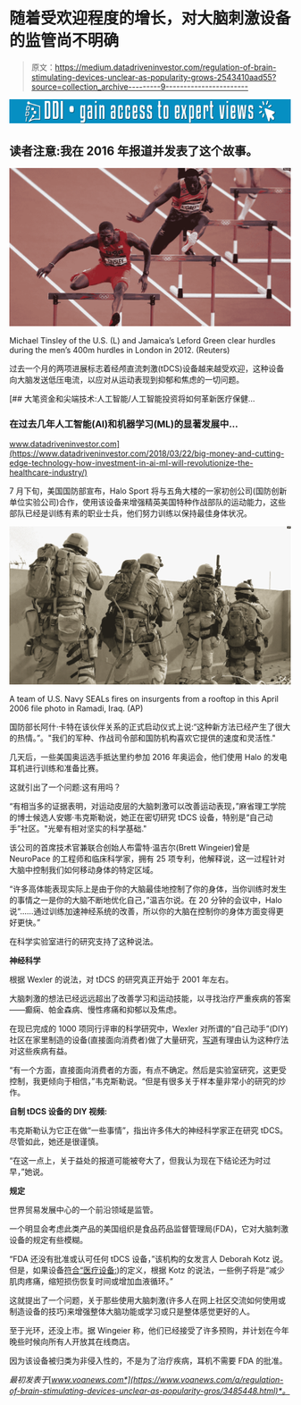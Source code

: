 # 随着受欢迎程度的增长，对大脑刺激设备的监管尚不明确

> 原文：<https://medium.datadriveninvestor.com/regulation-of-brain-stimulating-devices-unclear-as-popularity-grows-2543410aad55?source=collection_archive---------9----------------------->

[![](img/7e9d06dc32e23137c1ecb499886cefb7.png)](http://www.track.datadriveninvestor.com/1B9E)

## 读者注意:我在 2016 年报道并发表了这个故事。

![](img/82ec7fb23fed58a4f9f7cc660d44fc5c.png)

Michael Tinsley of the U.S. (L) and Jamaica’s Leford Green clear hurdles during the men’s 400m hurdles in London in 2012\. (Reuters)

过去一个月的两项进展标志着经颅直流刺激(tDCS)设备越来越受欢迎，这种设备向大脑发送低压电流，以应对从运动表现到抑郁和焦虑的一切问题。

[](https://www.datadriveninvestor.com/2018/03/22/big-money-and-cutting-edge-technology-how-investment-in-ai-ml-will-revolutionize-the-healthcare-industry/) [## 大笔资金和尖端技术:人工智能/人工智能投资将如何革新医疗保健…

### 在过去几年人工智能(AI)和机器学习(ML)的显著发展中…

www.datadriveninvestor.com](https://www.datadriveninvestor.com/2018/03/22/big-money-and-cutting-edge-technology-how-investment-in-ai-ml-will-revolutionize-the-healthcare-industry/) 

7 月下旬，美国国防部宣布，Halo Sport 将与五角大楼的一家初创公司(国防创新单位实验公司)合作，使用该设备来增强精英美国特种作战部队的运动能力，这些部队已经是训练有素的职业士兵，他们努力训练以保持最佳身体状况。

![](img/25756eb363bcc578f485b731c7417d2d.png)

A team of U.S. Navy SEALs fires on insurgents from a rooftop in this April 2006 file photo in Ramadi, Iraq. (AP)

国防部长阿什·卡特在该伙伴关系的正式启动仪式上说:“这种新方法已经产生了很大的热情。”。"我们的军种、作战司令部和国防机构喜欢它提供的速度和灵活性."

几天后，一些美国奥运选手抵达里约参加 2016 年奥运会，他们使用 Halo 的发电耳机进行训练和准备比赛。

这就引出了一个问题:这有用吗？

“有相当多的证据表明，对运动皮层的大脑刺激可以改善运动表现，”麻省理工学院的博士候选人安娜·韦克斯勒说，她正在密切研究 tDCS 设备，特别是“自己动手”社区。"光晕有相对坚实的科学基础."

该公司的首席技术官兼联合创始人布雷特·温吉尔(Brett Wingeier)曾是 NeuroPace 的工程师和临床科学家，拥有 25 项专利，他解释说，这一过程针对大脑中控制我们如何移动身体的特定区域。

“许多高体能表现实际上是由于你的大脑最佳地控制了你的身体，当你训练时发生的事情之一是你的大脑不断地优化自己，”温吉尔说。在 20 分钟的会议中，Halo 说“……通过训练加速神经系统的改善，所以你的大脑在控制你的身体方面变得更好更快。”

在科学实验室进行的研究支持了这种说法。

**神经科学**

根据 Wexler 的说法，对 tDCS 的研究真正开始于 2001 年左右。

大脑刺激的想法已经远远超出了改善学习和运动技能，以寻找治疗严重疾病的答案——癫痫、帕金森病、慢性疼痛和抑郁以及焦虑。

在现已完成的 1000 项同行评审的科学研究中，Wexler 对所谓的“自己动手”(DIY)社区在家里制造的设备(直接面向消费者)做了大量研究，[写道](http://www.nytimes.com/2016/07/24/opinion/sunday/zapping-their-brains-at-home.html?_r=0)有理由认为这种疗法对这些疾病有益。

“有一个方面，直接面向消费者的方面，有点不确定。然后是实验室研究，这更受控制，我更倾向于相信，”韦克斯勒说。“但是有很多关于样本量非常小的研究的炒作。

**自制 tDCS 设备的 DIY 视频:**

韦克斯勒认为它正在做“一些事情”，指出许多伟大的神经科学家正在研究 tDCS。尽管如此，她还是很谨慎。

“在这一点上，关于益处的报道可能被夸大了，但我认为现在下结论还为时过早，”她说。

**规定**

世界贸易发展中心的一个前沿领域是监管。

一个明显会考虑此类产品的美国组织是食品药品监督管理局(FDA)，它对大脑刺激设备的规定有些模糊。

“FDA 还没有批准或认可任何 tDCS 设备，”该机构的女发言人 Deborah Kotz 说。但是，如果设备[符合“医疗设备:](http://www.fda.gov/MedicalDevices/DeviceRegulationandGuidance/Overview/ClassifyYourDevice/ucm051512.htm))的定义，根据 Kotz 的说法，一些例子将是“减少肌肉疼痛，缩短损伤恢复时间或增加血液循环。”

这就提出了一个问题，关于那些使用大脑刺激(许多人在网上社区交流如何使用或制造设备的技巧)来增强整体大脑功能或学习或只是整体感觉更好的人。

至于光环，还没上市。据 Wingeier 称，他们已经接受了许多预购，并计划在今年晚些时候向所有人开放其在线商店。

因为该设备被归类为非侵入性的，不是为了治疗疾病，耳机不需要 FDA 的批准。

*最初发表于*[*www.voanews.com*](https://www.voanews.com/a/regulation-of-brain-stimulating-devices-unclear-as-popularity-gros/3485448.html)*。*